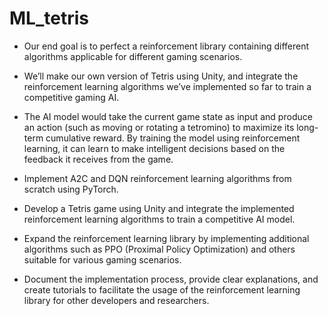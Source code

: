 # ML_tetris


-   Our end goal is to perfect a reinforcement library containing different algorithms applicable for different gaming scenarios.
    
-   We’ll make our own version of Tetris using Unity, and integrate the reinforcement learning algorithms we’ve implemented so far to train a competitive gaming AI.
    
-   The AI model would take the current game state as input and produce an action (such as moving or rotating a tetromino) to maximize its long-term cumulative reward. By training the model using reinforcement learning, it can learn to make intelligent decisions based on the feedback it receives from the game.

-   Implement A2C and DQN reinforcement learning algorithms from scratch using PyTorch.
    
-   Develop a Tetris game using Unity and integrate the implemented reinforcement learning algorithms to train a competitive AI model.
    
-   Expand the reinforcement learning library by implementing additional algorithms such as PPO (Proximal Policy Optimization) and others suitable for various gaming scenarios.
    
-   Document the implementation process, provide clear explanations, and create tutorials to facilitate the usage of the reinforcement learning library for other developers and researchers.
